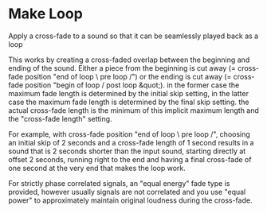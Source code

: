 # Make Loop

Apply a cross-fade to a sound so that it can be seamlessly played back as a loop

This works by creating a cross-faded overlap between the beginning and ending of the sound. 
Either a piece from the beginning is cut away (= cross-fade position 
&quot;end of loop \ pre loop /&quot;) or the ending is cut away (= cross-fade position 
&quot;begin of loop / post loop \&quot;). in the former case the maximum fade length is 
determined by the initial skip setting, in the latter case the maximum fade length is 
determined by the final skip setting. the actual cross-fade length is the minimum of this 
implicit maximum length and the &quot;cross-fade length&quot; setting.

For example, with cross-fade position &quot;end of loop \ pre loop /&quot;, choosing an initial 
skip of 2 seconds and a cross-fade length of 1 second results in a sound that is 2 seconds 
shorter than the input sound, starting directly at offset 2 seconds, running right to the end 
and having a final cross-fade of one second at the very end that makes the loop work.

For strictly phase correlated signals, an &quot;equal energy&quot; fade type is provided, 
however usually signals are not correlated and you use &quot;equal power&quot; to approximately 
maintain original loudness during the cross-fade.
